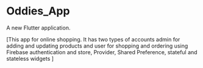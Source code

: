 # Oddies_App

A new Flutter application.

[This app for online shopping. It has two types of accounts admin for adding and updating products and user for
shopping and ordering using Firebase authentication and store, Provider, Shared Preference, stateful and
stateless widgets ]
